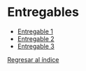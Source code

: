 # Entregables
- [Entregable 1](../02.Empresa/SeleccionEmpresa.md)
- [Entregable 2](Entregable2/entregable2.md)
- [Entregable 3](Entregable3/entregable3.md)

[Regresar al índice](../README.md)

